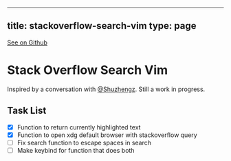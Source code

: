 
---
title: stackoverflow-search-vim
type: page
---

[See on Github](https://github.com/jakeroggenbuck/stackoverflow-search-vim/)

# Stack Overflow Search Vim
Inspired by a conversation with [@Shuzhengz](https://github.com/Shuzhengz). Still a work in progress.

## Task List
- [x] Function to return currently highlighted text
- [x] Function to open xdg default browser with stackoverflow query
- [ ] Fix search function to escape spaces in search
- [ ] Make keybind for function that does both 
